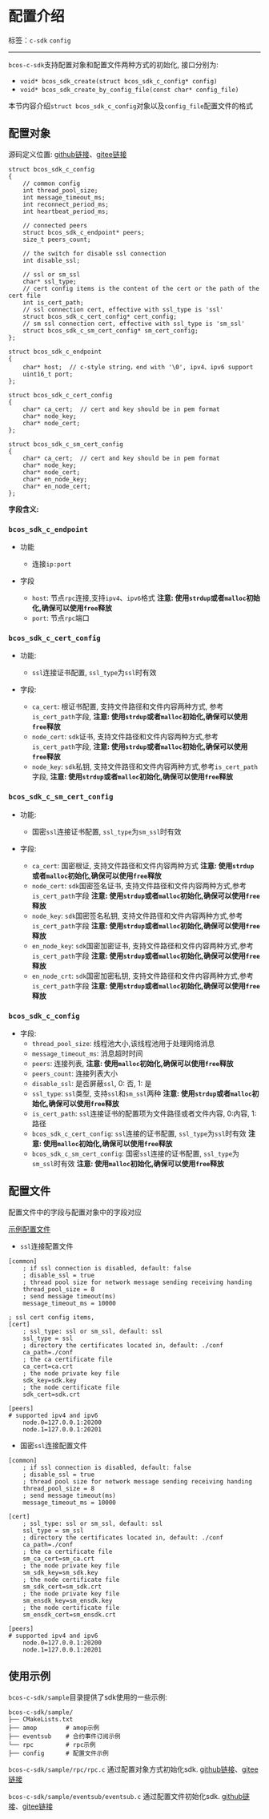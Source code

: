 # 配置介绍

标签：``c-sdk`` ``config``

----------

`bcos-c-sdk`支持配置对象和配置文件两种方式的初始化, 接口分别为:

- `void* bcos_sdk_create(struct bcos_sdk_c_config* config)`
- `void* bcos_sdk_create_by_config_file(const char* config_file)`

本节内容介绍`struct bcos_sdk_c_config`对象以及`config_file`配置文件的格式

## 配置对象

源码定义位置: [github链接](https://github.com/FISCO-BCOS/bcos-c-sdk/blob/main/bcos-c-sdk/bcos_sdk_c_common.h#L70)、[gitee链接](https://gitee.com/FISCO-BCOS/bcos-c-sdk/blob/main/bcos-c-sdk/bcos_sdk_c_common.h#L70)

```shell
struct bcos_sdk_c_config
{
    // common config
    int thread_pool_size;
    int message_timeout_ms;
    int reconnect_period_ms;
    int heartbeat_period_ms;

    // connected peers
    struct bcos_sdk_c_endpoint* peers;
    size_t peers_count;

    // the switch for disable ssl connection
    int disable_ssl;

    // ssl or sm_ssl
    char* ssl_type;
    // cert config items is the content of the cert or the path of the cert file
    int is_cert_path;
    // ssl connection cert, effective with ssl_type is 'ssl'
    struct bcos_sdk_c_cert_config* cert_config;
    // sm ssl connection cert, effective with ssl_type is 'sm_ssl'
    struct bcos_sdk_c_sm_cert_config* sm_cert_config;
};

struct bcos_sdk_c_endpoint
{
    char* host;  // c-style string，end with '\0', ipv4、ipv6 support
    uint16_t port;
};

struct bcos_sdk_c_cert_config
{
    char* ca_cert;  // cert and key should be in pem format
    char* node_key;
    char* node_cert;
};

struct bcos_sdk_c_sm_cert_config
{
    char* ca_cert;  // cert and key should be in pem format
    char* node_key;
    char* node_cert;
    char* en_node_key;
    char* en_node_cert;
};
```

**字段含义:**

### `bcos_sdk_c_endpoint`

- 功能
  - 连接`ip:port`

- 字段
  - `host`: 节点`rpc`连接,支持`ipv4`、`ipv6`格式 **注意: 使用`strdup`或者`malloc`初始化,确保可以使用`free`释放**
  - `port`: 节点`rpc`端口

### `bcos_sdk_c_cert_config`

- 功能:
  - `ssl`连接证书配置, `ssl_type`为`ssl`时有效

- 字段:
  - `ca_cert`: 根证书配置, 支持文件路径和文件内容两种方式, 参考`is_cert_path`字段, **注意: 使用`strdup`或者`malloc`初始化,确保可以使用`free`释放**
  - `node_cert`: `sdk`证书, 支持文件路径和文件内容两种方式,参考`is_cert_path`字段, **注意: 使用`strdup`或者`malloc`初始化,确保可以使用`free`释放**
  - `node_key`: `sdk`私钥, 支持文件路径和文件内容两种方式,参考`is_cert_path`字段, **注意: 使用`strdup`或者`malloc`初始化,确保可以使用`free`释放**

### `bcos_sdk_c_sm_cert_config`

- 功能:
  - 国密`ssl`连接证书配置, `ssl_type`为`sm_ssl`时有效

- 字段:
  - `ca_cert`: 国密根证, 支持文件路径和文件内容两种方式 **注意: 使用`strdup`或者`malloc`初始化,确保可以使用`free`释放**
  - `node_cert`: `sdk`国密签名证书, 支持文件路径和文件内容两种方式,参考`is_cert_path`字段 **注意: 使用`strdup`或者`malloc`初始化,确保可以使用`free`释放**
  - `node_key`: `sdk`国密签名私钥, 支持文件路径和文件内容两种方式,参考`is_cert_path`字段 **注意: 使用`strdup`或者`malloc`初始化,确保可以使用`free`释放**
  - `en_node_key`: `sdk`国密加密证书, 支持文件路径和文件内容两种方式,参考`is_cert_path`字段 **注意: 使用`strdup`或者`malloc`初始化,确保可以使用`free`释放**
  - `en_node_crt`: `sdk`国密加密私钥, 支持文件路径和文件内容两种方式,参考`is_cert_path`字段 **注意: 使用`strdup`或者`malloc`初始化,确保可以使用`free`释放**

### `bcos_sdk_c_config`

- 字段:
  - `thread_pool_size`: 线程池大小,该线程池用于处理网络消息
  - `message_timeout_ms`: 消息超时时间
  - `peers`: 连接列表, **注意: 使用`malloc`初始化,确保可以使用`free`释放**
  - `peers_count`: 连接列表大小
  - `disable_ssl`: 是否屏蔽`ssl`, 0: 否, 1: 是
  - `ssl_type`: `ssl`类型, 支持`ssl`和`sm_ssl`两种 **注意: 使用`strdup`或者`malloc`初始化,确保可以使用`free`释放**
  - `is_cert_path`: `ssl`连接证书的配置项为文件路径或者文件内容, 0:内容, 1:路径
  - `bcos_sdk_c_cert_config`: `ssl`连接的证书配置, `ssl_type`为`ssl`时有效 **注意: 使用`malloc`初始化,确保可以使用`free`释放**
  - `bcos_sdk_c_sm_cert_config`: 国密`ssl`连接的证书配置, `ssl_type`为`sm_ssl`时有效 **注意: 使用`malloc`初始化,确保可以使用`free`释放**

## 配置文件

配置文件中的字段与配置对象中的字段对应

[示例配置文件](https://github.com/FISCO-BCOS/bcos-c-sdk/tree/main/sample/config)

- `ssl`连接配置文件

```shell
[common]
    ; if ssl connection is disabled, default: false
    ; disable_ssl = true
    ; thread pool size for network message sending receiving handing
    thread_pool_size = 8
    ; send message timeout(ms)
    message_timeout_ms = 10000

; ssl cert config items,  
[cert]
    ; ssl_type: ssl or sm_ssl, default: ssl
    ssl_type = ssl
    ; directory the certificates located in, default: ./conf
    ca_path=./conf
    ; the ca certificate file
    ca_cert=ca.crt
    ; the node private key file
    sdk_key=sdk.key
    ; the node certificate file
    sdk_cert=sdk.crt

[peers]
# supported ipv4 and ipv6 
    node.0=127.0.0.1:20200
    node.1=127.0.0.1:20201
```

- 国密`ssl`连接配置文件

```shell
[common]
    ; if ssl connection is disabled, default: false
    ; disable_ssl = true
    ; thread pool size for network message sending receiving handing
    thread_pool_size = 8
    ; send message timeout(ms)
    message_timeout_ms = 10000

[cert]
    ; ssl_type: ssl or sm_ssl, default: ssl
    ssl_type = sm_ssl
    ; directory the certificates located in, default: ./conf
    ca_path=./conf
    ; the ca certificate file
    sm_ca_cert=sm_ca.crt
    ; the node private key file
    sm_sdk_key=sm_sdk.key
    ; the node certificate file
    sm_sdk_cert=sm_sdk.crt
    ; the node private key file
    sm_ensdk_key=sm_ensdk.key
    ; the node certificate file
    sm_ensdk_cert=sm_ensdk.crt

[peers]
# supported ipv4 and ipv6 
    node.0=127.0.0.1:20200
    node.1=127.0.0.1:20201
```

## 使用示例

`bcos-c-sdk/sample`目录提供了sdk使用的一些示例:

```shell
bcos-c-sdk/sample/
├── CMakeLists.txt
├── amop        # amop示例
├── eventsub    # 合约事件订阅示例
└── rpc         # rpc示例
├── config      # 配置文件示例
```

`bcos-c-sdk/sample/rpc/rpc.c` 通过配置对象方式初始化sdk. [github链接](https://github.com/FISCO-BCOS/bcos-c-sdk/blob/main/sample/rpc/rpc.c#L66)、[gitee链接](https://gitee.com/FISCO-BCOS/bcos-c-sdk/blob/main/sample/rpc/rpc.c#L66)

`bcos-c-sdk/sample/eventsub/eventsub.c` 通过配置文件初始化sdk. [github链接](https://github.com/FISCO-BCOS/bcos-c-sdk/blob/main/sample/eventsub/eventsub.c#L83)、[gitee链接](https://gitee.com/FISCO-BCOS/bcos-c-sdk/blob/main/sample/eventsub/eventsub.c#L83)
